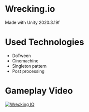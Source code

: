 # Wrecking.io
Made with Unity 2020.3.19f

# Used Technologies
* DoTween
* Cinemachine
* Singleton pattern
* Post processing
  
# Gameplay Video
[![Wrecking IO](https://img.youtube.com/vi/rIpQ12uvNNY/0.jpg)](https://www.youtube.com/watch?v=rIpQ12uvNNY)
